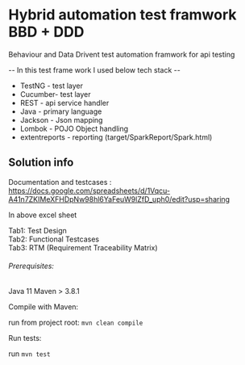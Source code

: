 # Hybrid automation test framwork BBD + DDD
Behaviour and Data Drivent test automation framwork for api testing

-- In this test frame work I used below tech stack --

* TestNG - test layer
* Cucumber- test layer
* REST - api service handler
* Java - primary language
* Jackson - Json mapping
* Lombok - POJO Object handling
* extentreports - reporting (target/SparkReport/Spark.html)

## Solution info ##

Documentation and testcases :  
https://docs.google.com/spreadsheets/d/1Vqcu-A41n7ZKIMeXFHDpNw98hl6YaFeuW9lZfD_uph0/edit?usp=sharing  

In above excel sheet  

Tab1: Test Design  
Tab2: Functional Testcases  
Tab3: RTM (Requirement Traceability Matrix)

###### Prerequisites:
Java 11
Maven > 3.8.1

Compile with Maven:

run from project root: `mvn clean compile`

Run tests:

run `mvn test`
